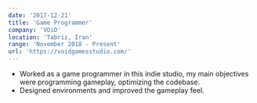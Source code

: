 ```yaml
---
date: '2017-12-21'
title: 'Game Programmer'
company: 'VOiD'
location: 'Tabriz, Iran'
range: 'November 2018 - Present'
url: 'https://voidgamesstudio.com/'
---
```


- Worked as a game programmer in this indie studio, my main objectives were programming gameplay, optimizing the codebase.  
- Designed environments and improved the gameplay feel.